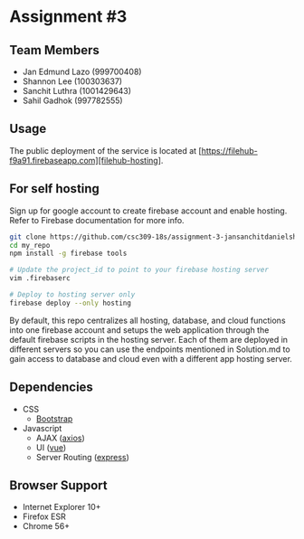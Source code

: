 # Assignment #3

## Team Members
- Jan Edmund Lazo (999700408)
- Shannon Lee (100303637)
- Sanchit Luthra (1001429643)
- Sahil Gadhok (997782555)

## Usage

The public deployment of the service is located at [https://filehub-f9a91.firebaseapp.com][filehub-hosting].

## For self hosting

Sign up for google account to create firebase account and enable hosting. Refer to Firebase documentation for more info.

```sh
git clone https://github.com/csc309-18s/assignment-3-jansanchitdanielshannon my_repo
cd my_repo
npm install -g firebase tools

# Update the project_id to point to your firebase hosting server
vim .firebaserc

# Deploy to hosting server only
firebase deploy --only hosting
```

By default, this repo centralizes all hosting, database, and cloud functions into one firebase account and setups the web application through the default firebase scripts in the hosting server. Each of them are deployed in different servers so you can use the endpoints mentioned in Solution.md to gain access to database and cloud even with a different app hosting server.

## Dependencies

- CSS
    - [Bootstrap][bootstrap-3]
- Javascript
    - AJAX ([axios][github-axios])
    - UI ([vue][github-vue])
    - Server Routing ([express][github-expressjs])

## Browser Support

- Internet Explorer 10+
- Firefox ESR
- Chrome 56+

[filehub-hosting]: https://filehub-f9a91.firebaseapp.com
[bootstrap-3]: https://getbootstrap.com/docs/3.3/
[github-axios]: https://github.com/axios/axios
[github-es6-promise]: https://github.com/stefanpenner/es6-promise
[github-vue]: https://github.com/vuejs/vue
[github-vue-router]: https://github.com/vuejs/vue-router
[github-expressjs]: https://github.com/expressjs/express
